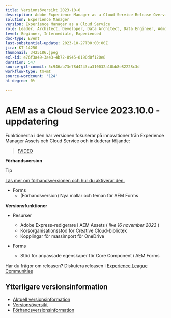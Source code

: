 ```yaml
---
title: Versionsöversikt 2023-10-0
description: Adobe Experience Manager as a Cloud Service Release Overview Video 2023.10.0
solution: Experience Manager
version: Experience Manager as a Cloud Service
role: Leader, Architect, Developer, Data Architect, Data Engineer, Admin, User
level: Beginner, Intermediate, Experienced
doc-type: Event
last-substantial-update: 2023-10-27T00:00:00Z
jira: KT-14250
thumbnail: 3425186.jpeg
exl-id: e76f3a49-3a43-4b72-8945-8190d8f120e8
duration: 547
source-git-commit: 5c946ab73e78d4243ca310032a10bb8e82228c3d
workflow-type: tm+mt
source-wordcount: '124'
ht-degree: 0%

---
```


# AEM as a Cloud Service 2023.10.0 - uppdatering

Funktionerna i den här versionen fokuserar på innovationer från Experience Manager Assets och Cloud Service och inkluderar följande:

>[!VIDEO](https://video.tv.adobe.com/v/3425186/?learn=on)

**Förhandsversion**

>[!TIP]
>
>[Läs mer om förhandsversionen och hur du aktiverar den.](https://experienceleague.adobe.com/docs/experience-manager-cloud-service/content/release-notes/prerelease.html)

* Forms
   * (Förhandsversion) Nya mallar och teman för AEM Forms

**Versionsfunktioner**

* Resurser
   * Adobe Express-redigerare i AEM Assets ( *live 16 november 2023* )
   * Korsorganisationsstöd för Creative Cloud-bibliotek
   * Kopplingar för massimport för OneDrive

* Forms
   * Stöd för anpassade egenskaper för Core Component i AEM Forms

Har du frågor om releasen?  Diskutera releasen i [Experience League Communities](https://adobe.ly/474hr8v)

## Ytterligare versionsinformation

* [Aktuell versionsinformation](https://experienceleague.adobe.com/docs/experience-manager-cloud-service/content/release-notes/home.html)
* [Versionsöversikt](https://experienceleague.adobe.com/docs/experience-manager-release-information/aem-release-updates/update-releases-roadmap.html)
* [Förhandsversionsinformation](https://experienceleague.adobe.com/docs/experience-manager-cloud-service/content/release-notes/prerelease.html)
